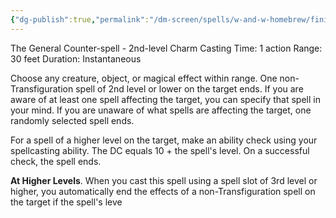 ```yaml
---
{"dg-publish":true,"permalink":"/dm-screen/spells/w-and-w-homebrew/finite-incantatem/"}
---
```


The General Counter-spell - 2nd-level Charm 
Casting Time: 1 action 
Range: 30 feet 
Duration: Instantaneous 

Choose any creature, object, or magical effect within range. One non-Transfiguration spell of 2nd level or lower on the target ends. If you are aware of at least one spell affecting the target, you can specify that spell in your mind. If you are unaware of what spells are affecting the target, one randomly selected spell ends. 

For a spell of a higher level on the target, make an ability check using your spellcasting ability. The DC equals 10 + the spell's level. On a successful check, the spell ends. 

**At Higher Levels**. When you cast this spell using a spell slot of 3rd level or higher, you automatically end the effects of a non-Transfiguration spell on the target if the spell's leve